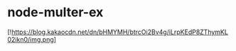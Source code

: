 # node-multer-ex
[!https://blog.kakaocdn.net/dn/bHMYMH/btrcOi2Bv4g/iLrpKEdP8ZThymKL02ikn0/img.png]

